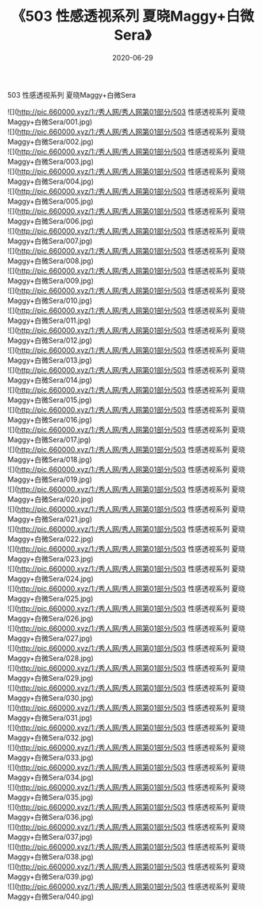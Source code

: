 ﻿---
layout: post
title:  《503 性感透视系列 夏晓Maggy+白微Sera》
date:   2020-06-29
img: http://pic.660000.xyz/1:/秀人网/秀人网第01部分/503 性感透视系列 夏晓Maggy+白微Sera/000.jpg
categories: [美女, 清纯, 唯美]
---

503 性感透视系列 夏晓Maggy+白微Sera

  ![](http://pic.660000.xyz/1:/秀人网/秀人网第01部分/503 性感透视系列 夏晓Maggy+白微Sera/001.jpg) <br> ![](http://pic.660000.xyz/1:/秀人网/秀人网第01部分/503 性感透视系列 夏晓Maggy+白微Sera/002.jpg) <br> ![](http://pic.660000.xyz/1:/秀人网/秀人网第01部分/503 性感透视系列 夏晓Maggy+白微Sera/003.jpg) <br> ![](http://pic.660000.xyz/1:/秀人网/秀人网第01部分/503 性感透视系列 夏晓Maggy+白微Sera/004.jpg) <br> ![](http://pic.660000.xyz/1:/秀人网/秀人网第01部分/503 性感透视系列 夏晓Maggy+白微Sera/005.jpg) <br> ![](http://pic.660000.xyz/1:/秀人网/秀人网第01部分/503 性感透视系列 夏晓Maggy+白微Sera/006.jpg) <br> ![](http://pic.660000.xyz/1:/秀人网/秀人网第01部分/503 性感透视系列 夏晓Maggy+白微Sera/007.jpg) <br> ![](http://pic.660000.xyz/1:/秀人网/秀人网第01部分/503 性感透视系列 夏晓Maggy+白微Sera/008.jpg) <br> ![](http://pic.660000.xyz/1:/秀人网/秀人网第01部分/503 性感透视系列 夏晓Maggy+白微Sera/009.jpg) <br> ![](http://pic.660000.xyz/1:/秀人网/秀人网第01部分/503 性感透视系列 夏晓Maggy+白微Sera/010.jpg) <br> ![](http://pic.660000.xyz/1:/秀人网/秀人网第01部分/503 性感透视系列 夏晓Maggy+白微Sera/011.jpg) <br> ![](http://pic.660000.xyz/1:/秀人网/秀人网第01部分/503 性感透视系列 夏晓Maggy+白微Sera/012.jpg) <br> ![](http://pic.660000.xyz/1:/秀人网/秀人网第01部分/503 性感透视系列 夏晓Maggy+白微Sera/013.jpg) <br> ![](http://pic.660000.xyz/1:/秀人网/秀人网第01部分/503 性感透视系列 夏晓Maggy+白微Sera/014.jpg) <br> ![](http://pic.660000.xyz/1:/秀人网/秀人网第01部分/503 性感透视系列 夏晓Maggy+白微Sera/015.jpg) <br> ![](http://pic.660000.xyz/1:/秀人网/秀人网第01部分/503 性感透视系列 夏晓Maggy+白微Sera/016.jpg) <br> ![](http://pic.660000.xyz/1:/秀人网/秀人网第01部分/503 性感透视系列 夏晓Maggy+白微Sera/017.jpg) <br> ![](http://pic.660000.xyz/1:/秀人网/秀人网第01部分/503 性感透视系列 夏晓Maggy+白微Sera/018.jpg) <br> ![](http://pic.660000.xyz/1:/秀人网/秀人网第01部分/503 性感透视系列 夏晓Maggy+白微Sera/019.jpg) <br> ![](http://pic.660000.xyz/1:/秀人网/秀人网第01部分/503 性感透视系列 夏晓Maggy+白微Sera/020.jpg) <br> ![](http://pic.660000.xyz/1:/秀人网/秀人网第01部分/503 性感透视系列 夏晓Maggy+白微Sera/021.jpg) <br> ![](http://pic.660000.xyz/1:/秀人网/秀人网第01部分/503 性感透视系列 夏晓Maggy+白微Sera/022.jpg) <br> ![](http://pic.660000.xyz/1:/秀人网/秀人网第01部分/503 性感透视系列 夏晓Maggy+白微Sera/023.jpg) <br> ![](http://pic.660000.xyz/1:/秀人网/秀人网第01部分/503 性感透视系列 夏晓Maggy+白微Sera/024.jpg) <br> ![](http://pic.660000.xyz/1:/秀人网/秀人网第01部分/503 性感透视系列 夏晓Maggy+白微Sera/025.jpg) <br> ![](http://pic.660000.xyz/1:/秀人网/秀人网第01部分/503 性感透视系列 夏晓Maggy+白微Sera/026.jpg) <br> ![](http://pic.660000.xyz/1:/秀人网/秀人网第01部分/503 性感透视系列 夏晓Maggy+白微Sera/027.jpg) <br> ![](http://pic.660000.xyz/1:/秀人网/秀人网第01部分/503 性感透视系列 夏晓Maggy+白微Sera/028.jpg) <br> ![](http://pic.660000.xyz/1:/秀人网/秀人网第01部分/503 性感透视系列 夏晓Maggy+白微Sera/029.jpg) <br> ![](http://pic.660000.xyz/1:/秀人网/秀人网第01部分/503 性感透视系列 夏晓Maggy+白微Sera/030.jpg) <br> ![](http://pic.660000.xyz/1:/秀人网/秀人网第01部分/503 性感透视系列 夏晓Maggy+白微Sera/031.jpg) <br> ![](http://pic.660000.xyz/1:/秀人网/秀人网第01部分/503 性感透视系列 夏晓Maggy+白微Sera/032.jpg) <br> ![](http://pic.660000.xyz/1:/秀人网/秀人网第01部分/503 性感透视系列 夏晓Maggy+白微Sera/033.jpg) <br> ![](http://pic.660000.xyz/1:/秀人网/秀人网第01部分/503 性感透视系列 夏晓Maggy+白微Sera/034.jpg) <br> ![](http://pic.660000.xyz/1:/秀人网/秀人网第01部分/503 性感透视系列 夏晓Maggy+白微Sera/035.jpg) <br> ![](http://pic.660000.xyz/1:/秀人网/秀人网第01部分/503 性感透视系列 夏晓Maggy+白微Sera/036.jpg) <br> ![](http://pic.660000.xyz/1:/秀人网/秀人网第01部分/503 性感透视系列 夏晓Maggy+白微Sera/037.jpg) <br> ![](http://pic.660000.xyz/1:/秀人网/秀人网第01部分/503 性感透视系列 夏晓Maggy+白微Sera/038.jpg) <br> ![](http://pic.660000.xyz/1:/秀人网/秀人网第01部分/503 性感透视系列 夏晓Maggy+白微Sera/039.jpg) <br> ![](http://pic.660000.xyz/1:/秀人网/秀人网第01部分/503 性感透视系列 夏晓Maggy+白微Sera/040.jpg) <br>
